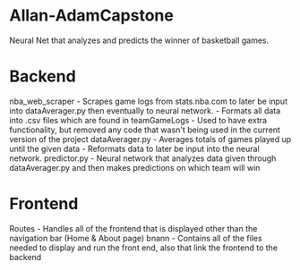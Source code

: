 # Allan-AdamCapstone
Neural Net that analyzes and predicts the winner of basketball games.

# Backend
nba_web_scraper - Scrapes game logs from stats.nba.com to later be input into dataAverager.py then eventually to neural network.
                - Formats all data into .csv files which are found in teamGameLogs
                - Used to have extra functionality, but removed any code that wasn't being used in the current version of the project
dataAverager.py - Averages totals of games played up until the given data
                - Reformats data to later be input into the neural network.
predictor.py    - Neural network that analyzes data given through dataAverager.py and then makes predictions on which team will win

# Frontend
Routes          - Handles all of the frontend that is displayed other than the navigation bar (Home & About page)
bnann           - Contains all of the files needed to display and run the front end, also that link the frontend to the backend

